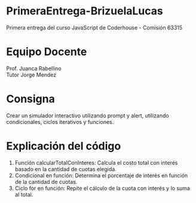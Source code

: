 # PrimeraEntrega-BrizuelaLucas
Primera entrega del curso JavaScript de Coderhouse - Comisión 63315
# Equipo Docente
Prof. Juanca Rabellino  
Tutor Jorge Mendez  
# Consigna
Crear un simulador interactivo utilizando prompt y alert, utilizando condicionales, ciclos iterativos y funciones.
# Explicación del código
1. Función calcularTotalConInteres: Calcula el costo total con interés basado en la cantidad de cuotas elegida.  
2. Condicional en función: Determina el porcentaje de interés en función de la cantidad de cuotas.  
3. Ciclo for en función: Repite el cálculo de la cuota con interés y lo suma al total.  